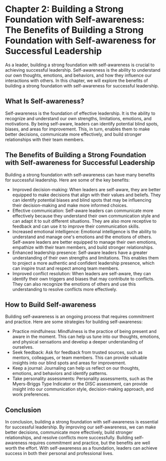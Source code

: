 Chapter 2: Building a Strong Foundation with Self-awareness: The Benefits of Building a Strong Foundation with Self-awareness for Successful Leadership
=======================================================================================================================================================

As a leader, building a strong foundation with self-awareness is crucial to achieving successful leadership. Self-awareness is the ability to understand our own thoughts, emotions, and behaviors, and how they influence our interactions with others. In this chapter, we will explore the benefits of building a strong foundation with self-awareness for successful leadership.

What Is Self-awareness?
-----------------------

Self-awareness is the foundation of effective leadership. It is the ability to recognize and understand our own strengths, limitations, emotions, and motivations. By being self-aware, leaders can identify potential blind spots, biases, and areas for improvement. This, in turn, enables them to make better decisions, communicate more effectively, and build stronger relationships with their team members.

The Benefits of Building a Strong Foundation with Self-awareness for Successful Leadership
------------------------------------------------------------------------------------------

Building a strong foundation with self-awareness can have many benefits for successful leadership. Here are some of the key benefits:

* Improved decision-making: When leaders are self-aware, they are better equipped to make decisions that align with their values and beliefs. They can identify potential biases and blind spots that may be influencing their decision-making and make more informed choices.
* Effective communication: Self-aware leaders can communicate more effectively because they understand their own communication style and can adapt it to suit different situations. They are also more receptive to feedback and can use it to improve their communication skills.
* Increased emotional intelligence: Emotional intelligence is the ability to understand and manage one's emotions and the emotions of others. Self-aware leaders are better equipped to manage their own emotions, empathize with their team members, and build stronger relationships.
* Enhanced leadership presence: Self-aware leaders have a greater understanding of their own strengths and limitations. This enables them to project a more authentic and confident leadership presence, which can inspire trust and respect among team members.
* Improved conflict resolution: When leaders are self-aware, they can identify their own triggers and biases that may contribute to conflicts. They can also recognize the emotions of others and use this understanding to resolve conflicts more effectively.

How to Build Self-awareness
---------------------------

Building self-awareness is an ongoing process that requires commitment and practice. Here are some strategies for building self-awareness:

* Practice mindfulness: Mindfulness is the practice of being present and aware in the moment. This can help us tune into our thoughts, emotions, and physical sensations and develop a deeper understanding of ourselves.
* Seek feedback: Ask for feedback from trusted sources, such as mentors, colleagues, or team members. This can provide valuable insights into our blind spots and areas for improvement.
* Keep a journal: Journaling can help us reflect on our thoughts, emotions, and behaviors and identify patterns.
* Take personality assessments: Personality assessments, such as the Myers-Briggs Type Indicator or the DISC assessment, can provide insight into our communication style, decision-making approach, and work preferences.

Conclusion
----------

In conclusion, building a strong foundation with self-awareness is essential for successful leadership. By improving our self-awareness, we can make better decisions, communicate more effectively, build stronger relationships, and resolve conflicts more successfully. Building self-awareness requires commitment and practice, but the benefits are well worth the effort. With self-awareness as a foundation, leaders can achieve success in both their personal and professional lives.
